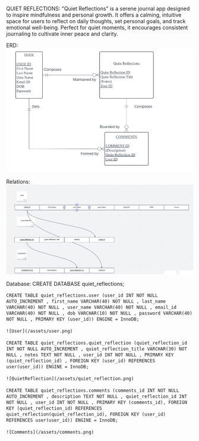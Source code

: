 QUIET REFLECTIONS:
    "Quiet Reflections" is a serene journal app designed to inspire mindfulness and personal growth. It offers a calming, intuitive space for users to reflect on daily thoughts, set personal goals, and track emotional well-being. Perfect for quiet moments, it encourages consistent journaling to cultivate inner peace and clarity.

ERD:
    ![ERD Diagram](/assets/ERD.PNG)

Relations:
    ![Relations](/assets/Relations.jpg)

Database:
    CREATE DATABASE quiet_reflections;

    CREATE TABLE quiet_reflections.user (user_id INT NOT NULL AUTO_INCREMENT , first_name VARCHAR(40) NOT NULL , last_name VARCHAR(40) NOT NULL , user_name VARCHAR(40) NOT NULL , email_id VARCHAR(40) NOT NULL , dob VARCHAR(10) NOT NULL , password VARCHAR(40) NOT NULL , PRIMARY KEY (user_id)) ENGINE = InnoDB;

    ![User](/assets/user.png)

    CREATE TABLE quiet_reflections.quiet_reflection (quiet_reflection_id INT NOT NULL AUTO_INCREMENT , quiet_reflection_title VARCHAR(30) NOT NULL , notes TEXT NOT NULL , user_id INT NOT NULL , PRIMARY KEY (quiet_reflection_id) , FOREIGN KEY (user_id) REFERENCES user(user_id)) ENGINE = InnoDB;

    ![QuietReflection](/assets/quiet_reflection.png)

    CREATE TABLE quiet_reflections.comments (comments_id INT NOT NULL AUTO_INCREMENT , description TEXT NOT NULL , quiet_reflection_id INT NOT NULL , user_id INT NOT NULL , PRIMARY KEY (comments_id), FOREIGN KEY (quiet_reflection_id) REFERENCES quiet_reflection(quiet_reflection_id), FOREIGN KEY (user_id) REFERENCES user(user_id)) ENGINE = InnoDB;

    ![Comments](/assets/comments.png)
